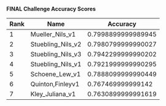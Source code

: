 **FINAL Challenge Accuracy Scores**



|Rank|Name|Accuracy|
|----|-----|---|
|1|Mueller_Nils_v1|0.7998899999989945|
|2|Stuebling_Nils_v2|0.7980799999990027|
|3|Stuebling_Nils_v3|0.7942299999990202|
|4|Stuebling_Nils_v1|0.7921999999990295|
|5|Schoene_Lew_v1|0.7888099999990449|
|6|Quinton,Finleyv1|0.767469999999142|
|7|Kley_Juliana_v1|0.7630899999991619|
